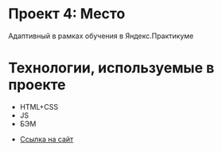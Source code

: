 # Проект 4: Место

Адаптивный в рамках обучения в Яндекс.Практикуме

# Технологии, используемые в проекте
- HTML+CSS
- JS
- БЭМ

* [Ссылка на сайт](https://yelex.github.io/mesto/)
